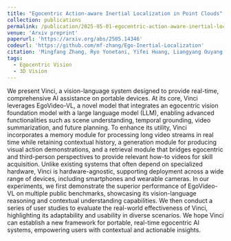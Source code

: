 ```yaml
---
title: "Egocentric Action-aware Inertial Localization in Point Clouds"
collection: publications
permalink: /publication/2025-05-01-egocentric-action-aware-inertial-localization
venue: 'Arxiv preprint'
paperurl: 'https://arxiv.org/abs/2505.14346'
codeurl: 'https://github.com/mf-zhang/Ego-Inertial-Localization'
citation: 'Mingfang Zhang, Ryo Yonetani, Yifei Huang, Liangyang Ouyang, Ruicong Liu, Yoichi Sato. (2025). &quot;Egocentric Action-aware Inertial Localization in Point Clouds.&quot; <i>Arxiv preprint</i>.'
tags:
  - Egocentric Vision
  - 3D Vision
---
```


We present Vinci, a vision-language system designed to provide real-time, comprehensive AI assistance on portable devices. At its core, Vinci leverages EgoVideo-VL, a novel model that integrates an egocentric vision foundation model with a large language model (LLM), enabling advanced functionalities such as scene understanding, temporal grounding, video summarization, and future planning. To enhance its utility, Vinci incorporates a memory module for processing long video streams in real time while retaining contextual history, a generation module for producing visual action demonstrations, and a retrieval module that bridges egocentric and third-person perspectives to provide relevant how-to videos for skill acquisition. Unlike existing systems that often depend on specialized hardware, Vinci is hardware-agnostic, supporting deployment across a wide range of devices, including smartphones and wearable cameras. In our experiments, we first demonstrate the superior performance of EgoVideo-VL on multiple public benchmarks, showcasing its vision-language reasoning and contextual understanding capabilities. We then conduct a series of user studies to evaluate the real-world effectiveness of Vinci, highlighting its adaptability and usability in diverse scenarios. We hope Vinci can establish a new framework for portable, real-time egocentric AI systems, empowering users with contextual and actionable insights.